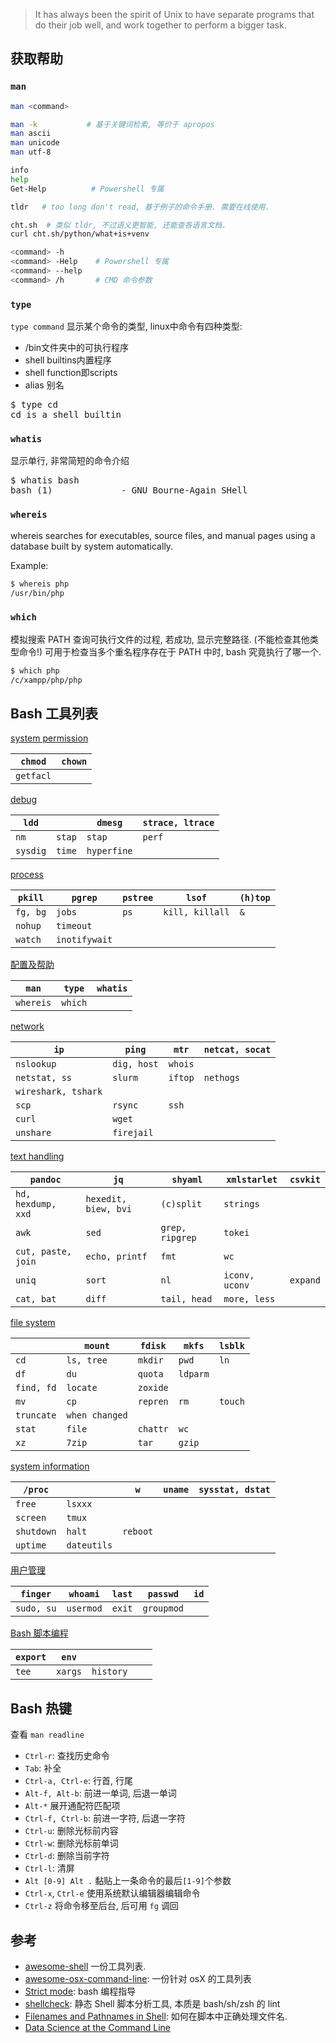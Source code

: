 > It has always been the spirit of Unix to have separate programs 
> that do their job well, and work together to perform a bigger task.

## 获取帮助

### `man`

```sh
man <command>

man -k           # 基于关键词检索, 等价于 apropos
man ascii
man unicode 
man utf-8

info
help
Get-Help          # Powershell 专属

tldr   # too long don't read, 基于例子的命令手册. 需要在线使用.

cht.sh  # 类似 tldr, 不过语义更智能, 还能查各语言文档. 
curl cht.sh/python/what+is+venv 

<command> -h
<command> -Help    # Powershell 专属
<command> --help
<command> /h       # CMD 命令参数
```

### `type`

`type command` 显示某个命令的类型, linux中命令有四种类型:
- /bin文件夹中的可执行程序
- shell builtins内置程序
- shell function即scripts
- alias 别名

<pre>
$ type cd
cd is a shell builtin
</pre>

### `whatis`

显示单行, 非常简短的命令介绍

<pre>
$ whatis bash
bash (1)             - GNU Bourne-Again SHell
</pre>

### `whereis`

whereis searches for executables, source files, and manual pages using a database built by system automatically.

Example:

```bash
$ whereis php
/usr/bin/php
```

### `which`

模拟搜索 PATH 查询可执行文件的过程, 若成功, 显示完整路径. (不能检查其他类型命令!) 可用于检查当多个重名程序存在于 PATH 中时, bash 究竟执行了哪一个.

```bash
$ which php
/c/xampp/php/php
```


## Bash 工具列表

[system permission](system%20permission.md)

| `chmod` | `chown` |
| ------- | ------- |
| `getfacl`        |         |

[debug](debug.md)

| `ldd`    |  | `dmesg` | `strace, ltrace` |
| -------- | ------ | ------- | ---------------- |
| `nm`     | `stap` | `stap`  | `perf`           |
| `sysdig` | `time` | `hyperfine`        |                  |

[process](process.md)

| `pkill`  | `pgrep`   | `pstree` | `lsof`          | `(h)top`    |
| -------- | --------- | -------- | --------------- | --- |
| `fg, bg` | `jobs`    | `ps`     | `kill, killall` | `&` |
| `nohup`  | `timeout` |     |                 |     |
| `watch`  | `inotifywait`          |          |                 |     |

[配置及帮助](sh/配置及帮助.md)

| `man`     | `type`  | `whatis` |
| --------- | ------- | -------- |
| `whereis` | `which` |          |

[network](network.md)

| `ip`                | `ping`      | `mtr`   | `netcat, socat` |
| ------------------- | ----------- | ------- | --------------- |
| `nslookup`          | `dig, host` | `whois` |                 |
| `netstat, ss`           | `slurm`        | `iftop` | `nethogs`                |
| `wireshark, tshark` |             |         |                 |
| `scp`               | `rsync`     | `ssh`   |                 |
| `curl`              | `wget`      |         |                 |
| `unshare`           | `firejail`  |         |                 |

[text handling](text%20handling.md)

| `pandoc`           | `jq`                 | `shyaml`        | `xmlstarlet`   | `csvkit` |
| ------------------ | -------------------- | --------------- | -------------- | -------- |
| `hd, hexdump, xxd` | `hexedit, biew, bvi` | `(c)split`      | `strings`      |          |
| `awk`              | `sed`                | `grep, ripgrep` | `tokei`               |          |
| `cut, paste, join` | `echo, printf`       | `fmt`           |  `wc`             |          |
| `uniq`             | `sort`               | `nl`            | `iconv, uconv` | `expand` |
| `cat, bat`         | `diff`               | `tail, head`    | `more, less`   |          |

[file system](file%20system.md)

|            | `mount`        | `fdisk`  | `mkfs`   | `lsblk` |
| ---------- | -------------- | -------- | -------- | ------- |
| `cd`       | `ls, tree`     | `mkdir`  | `pwd`    | `ln`    |
| `df`       | `du`           | `quota`  | `ldparm` |         |
| `find, fd`     | `locate`       |  `zoxide`        |          |         |
| `mv`       | `cp`           | `repren` | `rm`     | `touch` |
| `truncate` | `when changed` |          |          |         |
| `stat`     | `file`         | `chattr` | `wc`     |         |
| `xz`       | `7zip`         | `tar`    | `gzip`         |         |

[system information](system%20information.md)

| `/proc`    | | `w`      | `uname` | `sysstat, dstat` |
| ---------- | -------- | -------- | ------- | ---------------- |
| `free`     | `lsxxx`  |          |         |                  |
| `screen`   | `tmux`   |          |         |                  |
| `shutdown` | `halt`   | `reboot` |         |                  |
| `uptime`   | `dateutils`         |          |         |                  |

[用户管理](sh/用户管理.md)

| `finger`   | `whoami`  | `last` | `passwd` | `id` |
| ---------- | --------- | ------ | -------- | ---- |
| `sudo, su` | `usermod` | `exit` | `groupmod`         |      |

[Bash 脚本编程](sh%20script/1%20变量.md)

| `export` | `env`   |     |     |     |
| -------- | ------- | --- | --- | --- |
| `tee`    | `xargs` | `history`    |     |     |

## Bash 热键

查看 `man readline`

- `Ctrl-r`: 查找历史命令
- `Tab`: 补全
- `Ctrl-a, Ctrl-e`: 行首, 行尾
- `Alt-f, Alt-b`: 前进一单词, 后退一单词
- `Alt-*` 展开通配符匹配项
- `Ctrl-f, Ctrl-b`: 前进一字符, 后退一字符
- `Ctrl-u`: 删除光标前内容
- `Ctrl-w`: 删除光标前单词
- `Ctrl-d`: 删除当前字符
- `Ctrl-l`: 清屏
- `Alt [0-9] Alt .` 黏贴上一条命令的最后`[1-9]`个参数
- `Ctrl-x`, `Ctrl-e` 使用系统默认编辑器编辑命令
- `Ctrl-z` 将命令移至后台, 后可用 `fg` 调回

## 参考

- [awesome-shell](https://github.com/alebcay/awesome-shell) 一份工具列表.
- [awesome-osx-command-line](https://github.com/herrbischoff/awesome-osx-command-line): 一份针对 osX 的工具列表
- [Strict mode](http://redsymbol.net/articles/unofficial-bash-strict-mode/): bash 编程指导
- [shellcheck](https://github.com/koalaman/shellcheck): 静态 Shell 脚本分析工具, 本质是 bash/sh/zsh 的 lint
- [Filenames and Pathnames in Shell](http://www.dwheeler.com/essays/filenames-in-shell.html): 如何在脚本中正确处理文件名.
- [Data Science at the Command Line](http://datascienceatthecommandline.com/#tools)
